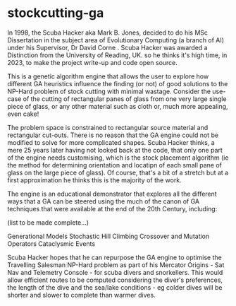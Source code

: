 # stockcutting-ga
In 1998, the Scuba Hacker aka Mark B. Jones, decided to do his MSc Dissertation in the subject area of Evolutionary Computing (a branch of AI) under his Supervisor, Dr David Corne . Scuba Hacker was awarded a Distinction from the University of Reading, UK. so he thinks it's high time, in 2023, to make the project write-up and code open source.

This is a genetic algorithm engine that allows the user to explore how different GA heuristics influence the finding (or not) of good solutions to the NP-Hard problem of stock cutting with minimal wastage. Consider the use-case of the cutting of rectangular panes of glass from one very large single piece of glass, or any other material such as cloth or, much more appealing, even cake! 

The problem space is constrained to rectangular source material and rectangular cut-outs. There is no reason that the GA engine could not be modified to solve for more complicated shapes. Scuba Hacker thinks, a mere 25 years later having not looked back at the code, that only one part of the engine needs customising, which is the stock placement algorithm (ie the method for determining orientation and locatipn of each small pane of glass on the large piece of glass). Of course, that's a bit of a stretch but at a first approximation he thinks this is the majority of the work.

The engine is an educational demonstrator that explores all the different ways that a GA can be steered using the much of the canon of GA techniques that were available at the end of the 20th Century, including:

(list to be made complete...)

Generational Models
Stochastic Hill Climbing
Crossover and Mutation Operators
Cataclysmic Events

Scuba Hacker hopes that he can repurpose the GA engine to optimise the Travelling Salesman NP-Hard problem as part of his Mercator Origins - Sat Nav and Telemetry Console - for scuba divers and snorkellers. This would allow efficient routes to be computed considering the diver's preferences, the length of the dive and the sea/lake conditions - eg colder dives will be shorter and slower to complete than warmer dives.
